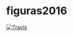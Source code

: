 # figuras2016

[![Travis](https://travis-ci.org/amgdark/Figuras.svg)](https://travis-ci.org/amgdark/Figuras.svg)
